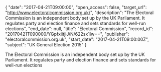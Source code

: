 {
  "date": "2017-04-21T09:00:00", 
  "open_access": false, 
  "target_url": "http://www.electoralcommission.org.uk/", 
  "description": "The Electoral Commission is an independent body set up by the UK Parliament. It regulates party and election finance and sets standards for well-run elections", 
  "end_date": null, 
  "title": "Electoral Commission", 
  "record_id": "20170421T090000/YGpfxiitjiJ/N/622sx1Iw==", 
  "publisher": "electoralcommission.org.uk", 
  "start_date": "2017-04-21T09:00:00Z", 
  "subject": "UK General Election 2015"
}

The Electoral Commission is an independent body set up by the UK Parliament. It regulates party and election finance and sets standards for well-run elections